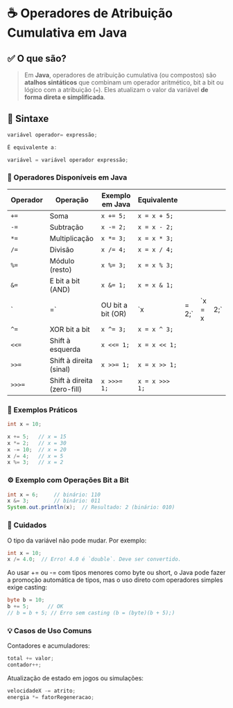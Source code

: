 # ☕ Operadores de Atribuição Cumulativa em Java

## ✅ O que são?

> Em **Java**, operadores de atribuição cumulativa (ou compostos) são **atalhos sintáticos** que combinam um operador aritmético, bit a bit ou lógico com a atribuição (`=`). Eles atualizam o valor da variável **de forma direta e simplificada**.


## 🧠 Sintaxe

```java
variável operador= expressão;

É equivalente a:

variável = variável operador expressão;
```

### 🔧 Operadores Disponíveis em Java
| Operador | Operação                    | Exemplo em Java   | Equivalente    |        |         |      |
| -------- | --------------------------- | ----------------- | -------------- | ------ | ------- | ---- |
| `+=`     | Soma                        | `x += 5;`         | `x = x + 5;`   |        |         |      |
| `-=`     | Subtração                   | `x -= 2;`         | `x = x - 2;`   |        |         |      |
| `*=`     | Multiplicação               | `x *= 3;`         | `x = x * 3;`   |        |         |      |
| `/=`     | Divisão                     | `x /= 4;`         | `x = x / 4;`   |        |         |      |
| `%=`     | Módulo (resto)              | `x %= 3;`         | `x = x % 3;`   |        |         |      |
| `&=`     | E bit a bit (AND)           | `x &= 1;`         | `x = x & 1;`   |        |         |      |
| \`       | =\`                         | OU bit a bit (OR) | \`x            | = 2;\` | \`x = x | 2;\` |
| `^=`     | XOR bit a bit               | `x ^= 3;`         | `x = x ^ 3;`   |        |         |      |
| `<<=`    | Shift à esquerda            | `x <<= 1;`        | `x = x << 1;`  |        |         |      |
| `>>=`    | Shift à direita (sinal)     | `x >>= 1;`        | `x = x >> 1;`  |        |         |      |
| `>>>=`   | Shift à direita (zero-fill) | `x >>>= 1;`       | `x = x >>> 1;` |        |         |      |


### 📍 Exemplos Práticos

```java
int x = 10;

x += 5;   // x = 15
x *= 2;   // x = 30
x -= 10;  // x = 20
x /= 4;   // x = 5
x %= 3;   // x = 2

```

### ⚙️ Exemplo com Operações Bit a Bit
```java
int x = 6;     // binário: 110
x &= 3;        // binário: 011
System.out.println(x);  // Resultado: 2 (binário: 010)
```

### 🛑 Cuidados

O tipo da variável não pode mudar. Por exemplo:

```java
int x = 10;
x /= 4.0;  // Erro! 4.0 é `double`. Deve ser convertido.
```

Ao usar += ou -= com tipos menores como byte ou short, o Java pode fazer a promoção automática de tipos, mas o uso direto com operadores simples exige casting:

```java
byte b = 10;
b += 5;      // OK
// b = b + 5; // Erro sem casting (b = (byte)(b + 5);)
```

### 💡 Casos de Uso Comuns

Contadores e acumuladores:

```java
total += valor;
contador++;
```

Atualização de estado em jogos ou simulações:

```java
velocidadeX -= atrito;
energia *= fatorRegeneracao;
```